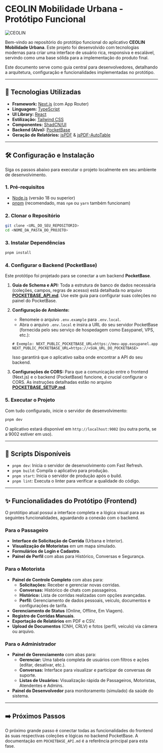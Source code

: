 # CEOLIN Mobilidade Urbana - Protótipo Funcional

![CEOLIN](https://placehold.co/1200x300.png?text=CEOLIN+Mobilidade+Urbana)

Bem-vindo ao repositório do protótipo funcional do aplicativo **CEOLIN Mobilidade Urbana**. Este projeto foi desenvolvido com tecnologias modernas para criar uma interface de usuário rica, responsiva e escalável, servindo como uma base sólida para a implementação do produto final.

Este documento serve como guia central para desenvolvedores, detalhando a arquitetura, configuração e funcionalidades implementadas no protótipo.

---

## 🚀 Tecnologias Utilizadas

-   **Framework:** [Next.js](https://nextjs.org/) (com App Router)
-   **Linguagem:** [TypeScript](https://www.typescriptlang.org/)
-   **UI Library:** [React](https://react.dev/)
-   **Estilização:** [Tailwind CSS](https://tailwindcss.com/)
-   **Componentes:** [ShadCN/UI](https://ui.shadcn.com/)
-   **Backend (Alvo):** [PocketBase](https://pocketbase.io/)
-   **Geração de Relatórios:** [jsPDF](https://github.com/parallax/jsPDF) & [jsPDF-AutoTable](https://github.com/simonbengtsson/jsPDF-AutoTable)

---

## 🛠️ Configuração e Instalação

Siga os passos abaixo para executar o projeto localmente em seu ambiente de desenvolvimento.

### 1. Pré-requisitos

-   [Node.js](https://nodejs.org/) (versão 18 ou superior)
-   [pnpm](https://pnpm.io/) (recomendado, mas `npm` ou `yarn` também funcionam)

### 2. Clonar o Repositório

```bash
git clone <URL_DO_SEU_REPOSITORIO>
cd <NOME_DA_PASTA_DO_PROJETO>
```

### 3. Instalar Dependências

```bash
pnpm install
```

### 4. Configurar o Backend (PocketBase)

Este protótipo foi projetado para se conectar a um backend **PocketBase**.

1.  **Guia de Schema e API:** Toda a estrutura de banco de dados necessária (coleções, campos, regras de acesso) está detalhada no arquivo [**POCKETBASE_API.md**](./POCKETBASE_API.md). Use este guia para configurar suas coleções no painel do PocketBase.

2.  **Configuração de Ambiente:**
    -   Renomeie o arquivo `.env.example` para `.env.local`.
    -   Abra o arquivo `.env.local` e insira a URL do seu servidor PocketBase (fornecida pelo seu serviço de hospedagem como Easypanel, VPS, etc.):

    ```env
    # Exemplo: NEXT_PUBLIC_POCKETBASE_URL=https://meu-app.easypanel.app
    NEXT_PUBLIC_POCKETBASE_URL=https://<SUA_URL_DO_POCKETBASE>
    ```

    Isso garantirá que o aplicativo saiba onde encontrar a API do seu backend.

3.  **Configurações de CORS:** Para que a comunicação entre o frontend (Next.js) e o backend (PocketBase) funcione, é crucial configurar o CORS. As instruções detalhadas estão no arquivo [**POCKETBASE_SETUP.md**](./POCKETBASE_SETUP.md).

### 5. Executar o Projeto

Com tudo configurado, inicie o servidor de desenvolvimento:

```bash
pnpm dev
```

O aplicativo estará disponível em `http://localhost:9002` (ou outra porta, se a 9002 estiver em uso).

---

## 📜 Scripts Disponíveis

-   `pnpm dev`: Inicia o servidor de desenvolvimento com Fast Refresh.
-   `pnpm build`: Compila o aplicativo para produção.
-   `pnpm start`: Inicia o servidor de produção após o build.
-   `pnpm lint`: Executa o linter para verificar a qualidade do código.

---

## ✨ Funcionalidades do Protótipo (Frontend)

O protótipo atual possui a interface completa e a lógica visual para as seguintes funcionalidades, aguardando a conexão com o backend.

### Para o Passageiro

-   **Interface de Solicitação de Corrida** (Urbana e Interior).
-   **Visualização de Motoristas** em um mapa simulado.
-   **Formulários de Login e Cadastro**.
-   **Painel de Perfil** com abas para Histórico, Conversas e Segurança.

### Para o Motorista

-   **Painel de Controle Completo** com abas para:
    -   **Solicitações:** Receber e gerenciar novas corridas.
    -   **Conversas:** Histórico de chats com passageiros.
    -   **Histórico:** Lista de corridas realizadas com opções avançadas.
    -   **Perfil:** Gerenciamento de dados pessoais, veículo, documentos e configurações de tarifa.
-   **Gerenciamento de Status** (Online, Offline, Em Viagem).
-   **Registro de Corridas Manuais**.
-   **Exportação de Relatórios** em PDF e CSV.
-   **Upload de Documentos** (CNH, CRLV) e fotos (perfil, veículo) via câmera ou arquivo.

### Para o Administrador

-   **Painel de Gerenciamento** com abas para:
    -   **Gerenciar:** Uma tabela completa de usuários com filtros e ações (editar, desativar, etc.).
    -   **Conversas:** Interface para visualizar e participar de conversas de suporte.
    -   **Listas de Usuários:** Visualização rápida de Passageiros, Motoristas, Atendentes e Admins.
-   **Painel do Desenvolvedor** para monitoramento (simulado) da saúde do sistema.

---

## ➡️ Próximos Passos

O próximo grande passo é conectar todas as funcionalidades do frontend às suas respectivas coleções e lógicas no backend PocketBase. A documentação em `POCKETBASE_API.md` é a referência principal para esta fase.
